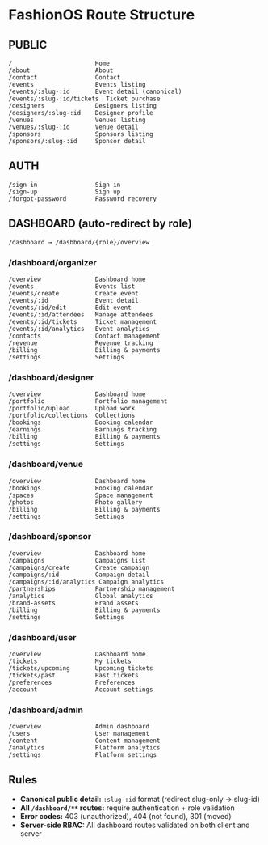 # FashionOS Route Structure

## PUBLIC
```
/                       Home
/about                  About
/contact                Contact
/events                 Events listing
/events/:slug-:id       Event detail (canonical)
/events/:slug-:id/tickets  Ticket purchase
/designers              Designers listing
/designers/:slug-:id    Designer profile
/venues                 Venues listing
/venues/:slug-:id       Venue detail
/sponsors               Sponsors listing
/sponsors/:slug-:id     Sponsor detail
```

## AUTH
```
/sign-in                Sign in
/sign-up                Sign up
/forgot-password        Password recovery
```

## DASHBOARD (auto-redirect by role)
```
/dashboard → /dashboard/{role}/overview
```

### /dashboard/organizer
```
/overview               Dashboard home
/events                 Events list
/events/create          Create event
/events/:id             Event detail
/events/:id/edit        Edit event
/events/:id/attendees   Manage attendees
/events/:id/tickets     Ticket management
/events/:id/analytics   Event analytics
/contacts               Contact management
/revenue                Revenue tracking
/billing                Billing & payments
/settings               Settings
```

### /dashboard/designer
```
/overview               Dashboard home
/portfolio              Portfolio management
/portfolio/upload       Upload work
/portfolio/collections  Collections
/bookings               Booking calendar
/earnings               Earnings tracking
/billing                Billing & payments
/settings               Settings
```

### /dashboard/venue
```
/overview               Dashboard home
/bookings               Booking calendar
/spaces                 Space management
/photos                 Photo gallery
/billing                Billing & payments
/settings               Settings
```

### /dashboard/sponsor
```
/overview               Dashboard home
/campaigns              Campaigns list
/campaigns/create       Create campaign
/campaigns/:id          Campaign detail
/campaigns/:id/analytics Campaign analytics
/partnerships           Partnership management
/analytics              Global analytics
/brand-assets           Brand assets
/billing                Billing & payments
/settings               Settings
```

### /dashboard/user
```
/overview               Dashboard home
/tickets                My tickets
/tickets/upcoming       Upcoming tickets
/tickets/past           Past tickets
/preferences            Preferences
/account                Account settings
```

### /dashboard/admin
```
/overview               Admin dashboard
/users                  User management
/content                Content management
/analytics              Platform analytics
/settings               Platform settings
```

## Rules

* **Canonical public detail:** `:slug-:id` format (redirect slug-only → slug-id)
* **All `/dashboard/**` routes:** require authentication + role validation
* **Error codes:** 403 (unauthorized), 404 (not found), 301 (moved)
* **Server-side RBAC:** All dashboard routes validated on both client and server

